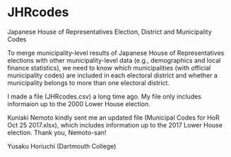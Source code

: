 # JHRcodes
Japanese House of Representatives Election, District and Municipality Codes

To merge municipality-level results of Japanese House of Representatives elections with other municipality-level data (e.g., demographics and local finance statistics), we need to know which municipalities (with official municipality codes) are included in each electoral district and whether a municipality belongs to more than one electoral district. 

I made a file (JHRcodes.csv) a long time ago. My file only includes informaion up to the 2000 Lower House election. 

Kuniaki Nemoto kindly sent me an updated file (Municipal Codes for HoR Oct 25 2017.xlsx), which includes information up to the 2017 Lower House election. Thank you, Nemoto-san! 

Yusaku Horiuchi
(Dartmouth College)
